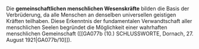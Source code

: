 
Die **gemeinschaftlichen menschlichen Wesenskräfte** bilden die Basis der Verbrüderung, da alle Menschen an denselben universellen geistigen Kräften teilhaben. Diese Erkenntnis der fundamentalen Verwandtschaft aller menschlichen Seelen begründet die Möglichkeit einer wahrhaften menschlichen Gemeinschaft ([[GA077b (10.) SCHLUSSWORTE, Dornach, 27. August 1921|GA077b/10]]).

